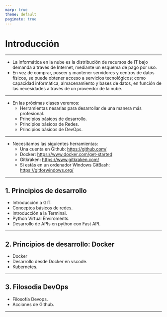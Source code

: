 ```yaml
---
marp: true
theme: default
paginate: true
---
```


<style>
img[alt~="center"] {
  display: block;
  margin: 0 auto;
}
</style>

#  Introducción


---

- La informática en la nube es la distribución de recursos de IT bajo demanda a través de Internet, mediante un esquema de pago por uso. 
- En vez de comprar, poseer y mantener servidores y centros de datos físicos, se puede obtener acceso a servicios tecnológicos; como capacidad informática, almacenamiento y bases de datos, en función de las necesidades a través de un proveedor de la nube.

---

- En las próximas clases veremos:
  - Herramientas nesarias para desarrollar de una manera más profesional.
  - Principios básicos de desarrollo.
  - Principios básicos de Redes.
  - Principios básicos de DevOps.

---

- Necesitamos las siguientes herramientas:
  - Una cuenta en Github: https://github.com/
  - Docker: https://www.docker.com/get-started
  - Gitkraken: https://www.gitkraken.com/
  - Si estás en un ordenador Windows GitBash: https://gitforwindows.org/

---

## 1. Principios de desarrollo
- Introducción a GIT.
- Conceptos básicos de redes.
- Introducción a la Terminal.
- Python Virtual Enviroments.
- Desarrollo de APIs en python con Fast API.

---

## 2. Principios de desarrollo: Docker
- Docker
- Desarrollo desde Docker en vscode.
- Kubernetes.

---

## 3. Filosodia DevOps
- Filosofía Devops.
- Acciones de Github.

---
